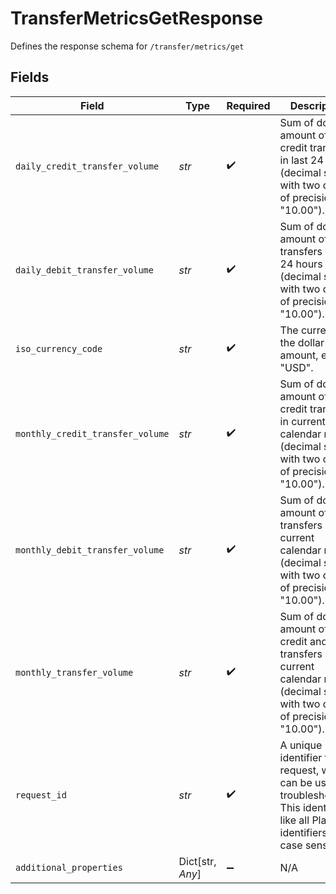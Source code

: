 # TransferMetricsGetResponse

Defines the response schema for `/transfer/metrics/get`


## Fields

| Field                                                                                                                                       | Type                                                                                                                                        | Required                                                                                                                                    | Description                                                                                                                                 |
| ------------------------------------------------------------------------------------------------------------------------------------------- | ------------------------------------------------------------------------------------------------------------------------------------------- | ------------------------------------------------------------------------------------------------------------------------------------------- | ------------------------------------------------------------------------------------------------------------------------------------------- |
| `daily_credit_transfer_volume`                                                                                                              | *str*                                                                                                                                       | :heavy_check_mark:                                                                                                                          | Sum of dollar amount of credit transfers in last 24 hours (decimal string with two digits of precision e.g. "10.00").                       |
| `daily_debit_transfer_volume`                                                                                                               | *str*                                                                                                                                       | :heavy_check_mark:                                                                                                                          | Sum of dollar amount of debit transfers in last 24 hours (decimal string with two digits of precision e.g. "10.00").                        |
| `iso_currency_code`                                                                                                                         | *str*                                                                                                                                       | :heavy_check_mark:                                                                                                                          | The currency of the dollar amount, e.g. "USD".                                                                                              |
| `monthly_credit_transfer_volume`                                                                                                            | *str*                                                                                                                                       | :heavy_check_mark:                                                                                                                          | Sum of dollar amount of credit transfers in current calendar month (decimal string with two digits of precision e.g. "10.00").              |
| `monthly_debit_transfer_volume`                                                                                                             | *str*                                                                                                                                       | :heavy_check_mark:                                                                                                                          | Sum of dollar amount of debit transfers in current calendar month (decimal string with two digits of precision e.g. "10.00").               |
| `monthly_transfer_volume`                                                                                                                   | *str*                                                                                                                                       | :heavy_check_mark:                                                                                                                          | Sum of dollar amount of credit and debit transfers in current calendar month (decimal string with two digits of precision e.g. "10.00").    |
| `request_id`                                                                                                                                | *str*                                                                                                                                       | :heavy_check_mark:                                                                                                                          | A unique identifier for the request, which can be used for troubleshooting. This identifier, like all Plaid identifiers, is case sensitive. |
| `additional_properties`                                                                                                                     | Dict[str, *Any*]                                                                                                                            | :heavy_minus_sign:                                                                                                                          | N/A                                                                                                                                         |